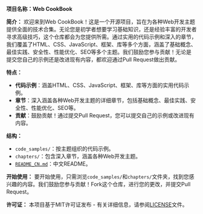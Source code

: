**项目名称：Web CookBook**

**简介：** 欢迎来到Web CookBook！这是一个开源项目，旨在为各种Web开发主题提供全面的技术合集。无论您是初学者想要学习基础知识，还是经验丰富的开发者寻求高级技巧，这个仓库都会为您提供所需。通过实用的代码示例和深入的章节，我们覆盖了HTML、CSS、JavaScript、框架、库等多个方面，涵盖了基础概念、最佳实践、安全性、性能优化、SEO等多个主题。我们鼓励您参与贡献！无论是提交您自己的示例还是改进现有内容，都欢迎通过Pull Request做出贡献。

**特点：**
- **代码示例**：涵盖HTML、CSS、JavaScript、框架、库等方面的实用代码示例。
- **章节**：深入涵盖各种Web开发主题的详细章节，包括基础概念、最佳实践、安全性、性能优化、SEO等。
- **贡献**：鼓励贡献！通过提交Pull Request，您可以提交自己的示例或改进现有内容。

**结构：**
- `code_samples/`：按主题组织的代码示例。
- `chapters/`：包含深入章节，涵盖各种Web开发主题。
- [`README_CN.md`](README_CN.md)：中文README。

**开始使用：** 要开始使用，只需浏览`code_samples/`和`chapters/`文件夹，找到您感兴趣的内容。我们鼓励您参与贡献！Fork这个仓库，进行您的更改，并提交Pull Request。

**许可证：** 本项目基于MIT许可证发布 - 有关详细信息，请参阅[LICENSE](LICENSE)文件。
